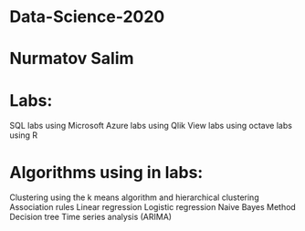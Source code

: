 # Data-Science-2020
# Nurmatov Salim

# Labs:
  
  SQL labs using Microsoft Azure
  labs using Qlik View
  labs using octave
  labs using R 
  
# Algorithms using in labs:
  
  Clustering using the k means algorithm and hierarchical clustering
  Association rules
  Linear regression
  Logistic regression
  Naive Bayes Method
  Decision tree
  Time series analysis (ARIMA)
